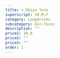 ```yaml
---
title: + Ukiyo Yuzo
superscript: 10,M,F
category: Longdrinks
subcategory: Gin-Tonic
description: ""
price1: 10,0
price2: ""
price3: ""
order: 1
---
```

